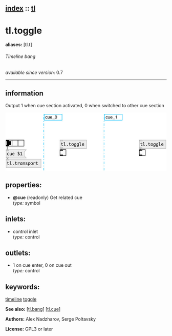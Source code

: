 [index](index.html) :: [tl](category_tl.html)
---

# tl.toggle
**aliases:** [tl.t]


###### Timeline bang

*available since version:* 0.7

---


## information
Output 1 when cue section activated, 0 when switched to other cue section


[![example](../examples/img/tl.toggle.jpg)](../examples/pd/tl.toggle.pd)







## properties:

* **@cue** (readonly)
Get related cue<br>
_type:_ symbol<br>



## inlets:

* control inlet<br>
_type:_ control



## outlets:

* 1 on cue enter, 0 on cue out<br>
_type:_ control



## keywords:

[timeline](keywords/timeline.html)
[toggle](keywords/toggle.html)



**See also:**
[\[tl.bang\]](tl.bang.html)
[\[tl.cue\]](tl.cue.html)




**Authors:** Alex Nadzharov, Serge Poltavsky




**License:** GPL3 or later





